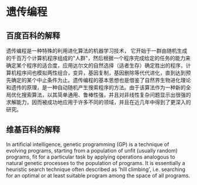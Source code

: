 # 遗传编程

## 百度百科的解释

遗传编程是一种特殊的利用进化算法的机器学习技术， 它开始于一群由随机生成的千百万个计算机程序组成的"人群"，然后根据一个程序完成给定的任务的能力来确定某个程序的适合度，应用达尔文的自然选择（适者生存）确定胜出的程序，计算机程序间也模拟两性组合，变异，基因复制，基因删除等代代进化，直到达到预先确定的某个中止条件为止。遗传编程的基本思想也是借鉴了自然界生物进化理论和遗传的原理，是一种自动随机产生搜索程序的方法。由于该算法作为一种新的全局优化搜索算法，以其简单通用、鲁棒性强，并且对非线性复杂问题显示出很强的求解能力，因而被成功地应用于许多不同的领域，并且在近几年中得到了更深入的研究。

## 维基百科的解释

In artificial intelligence, genetic programming (GP) is a technique of evolving programs, starting from a population of unfit (usually random) programs, fit for a particular task by applying operations analogous to natural genetic processes to the population of programs. It is essentially a heuristic search technique often described as 'hill climbing', i.e. searching for an optimal or at least suitable program among the space of all programs.
